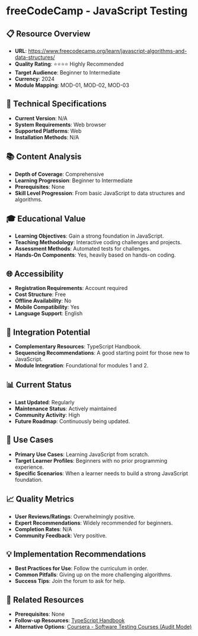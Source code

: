 # freeCodeCamp - JavaScript Testing

## 📋 Resource Overview
- **URL**: https://www.freecodecamp.org/learn/javascript-algorithms-and-data-structures/
- **Quality Rating**: ⭐⭐⭐⭐ Highly Recommended
- **Target Audience**: Beginner to Intermediate
- **Currency**: 2024
- **Module Mapping**: MOD-01, MOD-02, MOD-03

## 🔧 Technical Specifications
- **Current Version**: N/A
- **System Requirements**: Web browser
- **Supported Platforms**: Web
- **Installation Methods**: N/A

## 📚 Content Analysis
- **Depth of Coverage**: Comprehensive
- **Learning Progression**: Beginner to Intermediate
- **Prerequisites**: None
- **Skill Level Progression**: From basic JavaScript to data structures and algorithms.

## 🎓 Educational Value
- **Learning Objectives**: Gain a strong foundation in JavaScript.
- **Teaching Methodology**: Interactive coding challenges and projects.
- **Assessment Methods**: Automated tests for challenges.
- **Hands-On Components**: Yes, heavily based on hands-on coding.

## 🌐 Accessibility
- **Registration Requirements**: Account required
- **Cost Structure**: Free
- **Offline Availability**: No
- **Mobile Compatibility**: Yes
- **Language Support**: English

## 🔗 Integration Potential
- **Complementary Resources**: TypeScript Handbook.
- **Sequencing Recommendations**: A good starting point for those new to JavaScript.
- **Module Integration**: Foundational for modules 1 and 2.

## 📊 Current Status
- **Last Updated**: Regularly
- **Maintenance Status**: Actively maintained
- **Community Activity**: High
- **Future Roadmap**: Continuously being updated.

## 🎯 Use Cases
- **Primary Use Cases**: Learning JavaScript from scratch.
- **Target Learner Profiles**: Beginners with no prior programming experience.
- **Specific Scenarios**: When a learner needs to build a strong JavaScript foundation.

## 📈 Quality Metrics
- **User Reviews/Ratings**: Overwhelmingly positive.
- **Expert Recommendations**: Widely recommended for beginners.
- **Completion Rates**: N/A
- **Community Feedback**: Very positive.

## 💡 Implementation Recommendations
- **Best Practices for Use**: Follow the curriculum in order.
- **Common Pitfalls**: Giving up on the more challenging algorithms.
- **Success Tips**: Join the forum to ask for help.

## 🔄 Related Resources
- **Prerequisites**: None
- **Follow-up Resources**: [TypeScript Handbook](typescript-handbook.md)
- **Alternative Options**: [Coursera - Software Testing Courses (Audit Mode)](coursera-software-testing.md)
